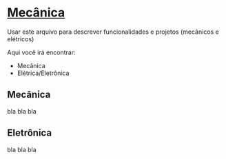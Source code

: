 # [Mecânica](https://fatequino.com.br/construcao-do-fatequino/mecanica/)

Usar este arquivo para descrever funcionalidades e projetos (mecânicos e elétricos)

Aqui você irá encontrar:
- Mecânica
- Elétrica/Eletrônica

## Mecânica

bla bla bla

## Eletrônica

bla bla bla

